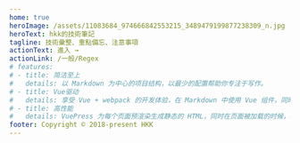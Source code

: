 ```yaml
---
home: true
heroImage: /assets/11083684_974666842553215_3489479199877238309_n.jpg
heroText: hkk的技術筆記
tagline: 技術彙整、重點備忘、注意事項
actionText: 進入 →
actionLink: /一般/Regex
# features:
# - title: 简洁至上
#   details: 以 Markdown 为中心的项目结构，以最少的配置帮助你专注于写作。
# - title: Vue驱动
#   details: 享受 Vue + webpack 的开发体验，在 Markdown 中使用 Vue 组件，同时可以使用 Vue 来开发自定义主题。
# - title: 高性能
#   details: VuePress 为每个页面预渲染生成静态的 HTML，同时在页面被加载的时候，将作为 SPA 运行。
footer: Copyright © 2018-present HKK
---
```

